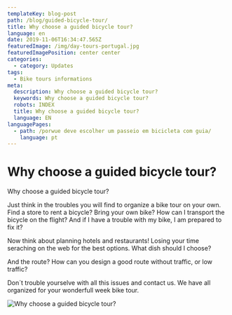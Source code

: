 ```yaml
---
templateKey: blog-post
path: /blog/guided-bicycle-tour/
title: Why choose a guided bicycle tour?
language: en
date: 2019-11-06T16:34:47.565Z
featuredImage: /img/day-tours-portugal.jpg
featuredImagePosition: center center
categories:
  - category: Updates
tags:
  - Bike tours informations
meta:
  description: Why choose a guided bicycle tour?
  keywords: Why choose a guided bicycle tour?
  robots: INDEX
  title: Why choose a guided bicycle tour?
  language: EN
languagePages:
  - path: /porwue deve escolher um passeio em bicicleta com guia/
    language: pt
---
```

# Why choose a guided bicycle tour?

Why choose a guided bicycle tour?

Just think in the troubles you will find to organize a bike tour on your own. Find a store to rent a bicycle? Bring your own bike? How can I transport the bicycle on the flight? And if I have a trouble with my bike, I am prepared to fix it?

Now think about planning hotels and restaurants! Losing your time seraching on the web for the best options. What dish should I choose?

And the route? How can you design a good route without traffic, or low traffic?

Don´t trouble yourselve with all this issues and contact us. We have all organized for your wonderfull week bike tour.

![Why choose a guided bicycle tour?](/img/day-tours-portugal.jpg "Why choose a guided bicycle tour?")
